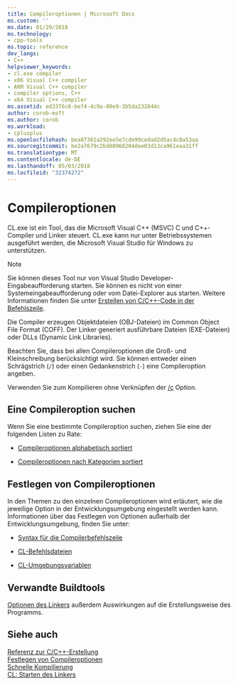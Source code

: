 ```yaml
---
title: Compileroptionen | Microsoft Docs
ms.custom: ''
ms.date: 01/29/2018
ms.technology:
- cpp-tools
ms.topic: reference
dev_langs:
- C++
helpviewer_keywords:
- cl.exe compiler
- x86 Visual C++ compiler
- ARM Visual C++ compiler
- compiler options, C++
- x64 Visual C++ compiler
ms.assetid: ed3376c8-bef4-4c9a-80e9-3b5da232644c
author: corob-msft
ms.author: corob
ms.workload:
- cplusplus
ms.openlocfilehash: bea07361a292ee5e7cde99cedad2d5ac4c8a53aa
ms.sourcegitcommit: be2a7679c2bd80968204dee03d13ca961eaa31ff
ms.translationtype: MT
ms.contentlocale: de-DE
ms.lasthandoff: 05/03/2018
ms.locfileid: "32374272"
---
```

# <a name="compiler-options"></a>Compileroptionen

CL.exe ist ein Tool, das die Microsoft Visual C++ (MSVC) C und C++-Compiler und Linker steuert. CL.exe kann nur unter Betriebssystemen ausgeführt werden, die Microsoft Visual Studio für Windows zu unterstützen.

> [!NOTE]  
> Sie können dieses Tool nur von Visual Studio Developer-Eingabeaufforderung starten. Sie können es nicht von einer Systemeingabeaufforderung oder vom Datei-Explorer aus starten. Weitere Informationen finden Sie unter [Erstellen von C/C++-Code in der Befehlszeile](../building-on-the-command-line.md).

Die Compiler erzeugen Objektdateien (OBJ-Dateien) im Common Object File Format (COFF). Der Linker generiert ausführbare Dateien (EXE-Dateien) oder DLLs (Dynamic Link Libraries).

Beachten Sie, dass bei allen Compileroptionen die Groß- und Kleinschreibung berücksichtigt wird. Sie können entweder einen Schrägstrich (`/`) oder einen Gedankenstrich (`-`) eine Compileroption angeben.

Verwenden Sie zum Kompilieren ohne Verknüpfen der [/c](../../build/reference/c-compile-without-linking.md) Option.

## <a name="find-a-compiler-option"></a>Eine Compileroption suchen

Wenn Sie eine bestimmte Compileroption suchen, ziehen Sie eine der folgenden Listen zu Rate:

- [Compileroptionen alphabetisch sortiert](../../build/reference/compiler-options-listed-alphabetically.md)

- [Compileroptionen nach Kategorien sortiert](../../build/reference/compiler-options-listed-by-category.md)

## <a name="specify-compiler-options"></a>Festlegen von Compileroptionen

In den Themen zu den einzelnen Compileroptionen wird erläutert, wie die jeweilige Option in der Entwicklungsumgebung eingestellt werden kann. Informationen über das Festlegen von Optionen außerhalb der Entwicklungsumgebung, finden Sie unter:

- [Syntax für die Compilerbefehlszeile](../../build/reference/compiler-command-line-syntax.md)

- [CL-Befehlsdateien](../../build/reference/cl-command-files.md)

- [CL-Umgebungsvariablen](../../build/reference/cl-environment-variables.md)

## <a name="related-build-tools"></a>Verwandte Buildtools

[Optionen des Linkers](../../build/reference/linker-options.md) außerdem Auswirkungen auf die Erstellungsweise des Programms.

## <a name="see-also"></a>Siehe auch

[Referenz zur C/C++-Erstellung](../../build/reference/c-cpp-building-reference.md)  
[Festlegen von Compileroptionen](../../build/reference/setting-compiler-options.md)  
[Schnelle Kompilierung](../../build/reference/fast-compilation.md)  
[CL: Starten des Linkers](../../build/reference/cl-invokes-the-linker.md)  
